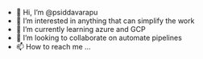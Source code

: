 - 👋 Hi, I’m @psiddavarapu
- 👀 I’m interested in anything that can simplify the work
- 🌱 I’m currently learning azure and GCP
- 💞️ I’m looking to collaborate on automate pipelines
- 📫 How to reach me ...

<!---
psiddavarapu/psiddavarapu is a ✨ special ✨ repository because its `README.md` (this file) appears on your GitHub profile.
You can click the Preview link to take a look at your changes.
--->
